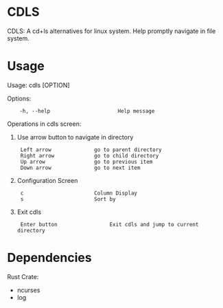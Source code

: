 # CDLS

CDLS: A cd+ls alternatives for linux system. Help promptly navigate in file system.

# Usage

Usage: cdls [OPTION]

Options:

        -h, --help                      Help message

Operations in cdls screen:

1. Use arrow button to navigate in directory

        Left arrow              go to parent directory
        Right arrow             go to child directory
        Up arrow                go to previous item
        Down arrow              go to next item

2. Configuration Screen

        c                       Column Display
        s                       Sort by

3. Exit cdls

        Enter button                 Exit cdls and jump to current directory

# Dependencies

Rust Crate:

* ncurses
* log

